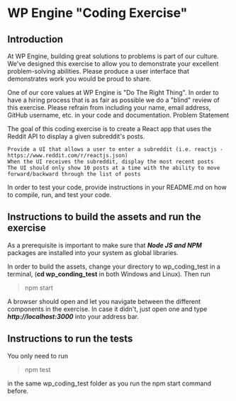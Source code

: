 # WP Engine "Coding Exercise"

## Introduction

At WP Engine, building great solutions to problems is part of our culture. We've designed this exercise to allow you to demonstrate your excellent problem-solving abilities. Please produce a user interface that demonstrates work you would be proud to share.

One of our core values at WP Engine is "Do The Right Thing". In order to have a hiring process that is as fair as possible we do a "blind" review of this exercise. Please refrain from including your name, email address, GitHub username, etc. in your code and documentation.
Problem Statement

The goal of this coding exercise is to create a React app that uses the Reddit API to display a given subreddit's posts.

    Provide a UI that allows a user to enter a subreddit (i.e. reactjs - https://www.reddit.com/r/reactjs.json)
    When the UI receives the subreddit, display the most recent posts
    The UI should only show 10 posts at a time with the ability to move forward/backward through the list of posts

In order to test your code, provide instructions in your README.md on how to compile, run, and test your code.

## Instructions to build the assets and run the exercise

As a prerequisite is important to make sure that ***Node JS and NPM*** packages are installed into your system as global libraries.

In order to build the assets, change your directory to wp_coding_test in a terminal, (__cd wp_conding_test__ in both Windows and Linux). Then run
> npm start

A browser should open and let you navigate between the different components in the exercise. In case it didn't, just open one and type ***http://localhost:3000*** into your address bar.

## Instructions to run the tests

You only need to run
> npm test

in the same wp_coding_test folder as you run the npm start command before.

